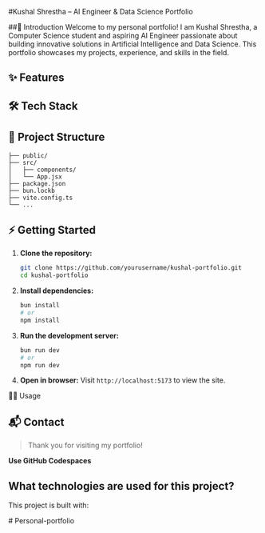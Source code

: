 #Kushal Shrestha – AI Engineer & Data Science Portfolio

##🚀 Introduction
Welcome to my personal portfolio! I am Kushal Shrestha, a Computer Science student and aspiring AI Engineer passionate about building innovative solutions in Artificial Intelligence and Data Science. This portfolio showcases my projects, experience, and skills in the field.

## ✨ Features

## 🛠️ Tech Stack

## 📂 Project Structure
```
├── public/
├── src/
│   ├── components/
│   └── App.jsx
├── package.json
├── bun.lockb
├── vite.config.ts
└── ...
```

## ⚡ Getting Started
1. **Clone the repository:**
	```sh
	git clone https://github.com/yourusername/kushal-portfolio.git
	cd kushal-portfolio
	```
2. **Install dependencies:**
	```sh
	bun install
	# or
	npm install
	```
3. **Run the development server:**
	```sh
	bun run dev
	# or
	npm run dev
	```
4. **Open in browser:**
	Visit `http://localhost:5173` to view the site.

 🧑‍💻 Usage

## 📬 Contact


> Thank you for visiting my portfolio!


**Use GitHub Codespaces**


## What technologies are used for this project?

This project is built with:



#   P e r s o n a l - p o r t f o l i o 
 
 
